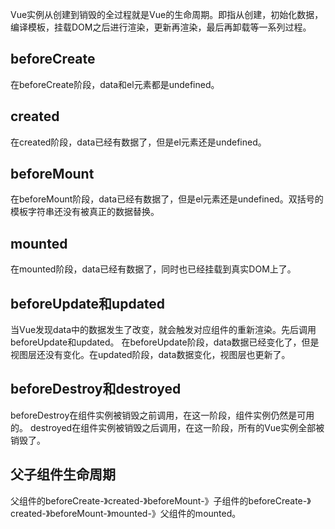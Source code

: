 Vue实例从创建到销毁的全过程就是Vue的生命周期。即指从创建，初始化数据，编译模板，挂载DOM之后进行渲染，更新再渲染，最后再卸载等一系列过程。
## beforeCreate
在beforeCreate阶段，data和el元素都是undefined。
## created
在created阶段，data已经有数据了，但是el元素还是undefined。
## beforeMount
在beforeMount阶段，data已经有数据了，但是el元素还是undefined。双括号的模板字符串还没有被真正的数据替换。
## mounted
在mounted阶段，data已经有数据了，同时也已经挂载到真实DOM上了。
## beforeUpdate和updated
当Vue发现data中的数据发生了改变，就会触发对应组件的重新渲染。先后调用beforeUpdate和updated。
在beforeUpdate阶段，data数据已经变化了，但是视图层还没有变化。在updated阶段，data数据变化，视图层也更新了。
## beforeDestroy和destroyed
beforeDestroy在组件实例被销毁之前调用，在这一阶段，组件实例仍然是可用的。
destroyed在组件实例被销毁之后调用，在这一阶段，所有的Vue实例全部被销毁了。
## 父子组件生命周期
父组件的beforeCreate-》created-》beforeMount-》子组件的beforeCreate-》created-》beforeMount-》mounted-》父组件的mounted。

